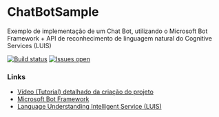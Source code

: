 # ChatBotSample
Exemplo de implementação de um Chat Bot, utilizando o Microsoft Bot Framework + API de reconhecimento de linguagem natural do Cognitive Services (LUIS)

[![Build status](https://ci.appveyor.com/api/projects/status/6y2olpvjsknn1k3m?svg=true)](https://ci.appveyor.com/project/andreluizsecco/chatbotsample)
[![Issues open](https://img.shields.io/github/issues-raw/andreluizsecco/chatbotsample.svg)](https://github.com/andreluizsecco/ChatBotSample/issues)

### Links
* [Vídeo (Tutorial) detalhado da criação do projeto](https://www.youtube.com/watch?v=L-0vBW6dVSY)
* [Microsoft Bot Framework](https://dev.botframework.com)
* [Language Understanding Intelligent Service (LUIS)](https://www.luis.ai)
